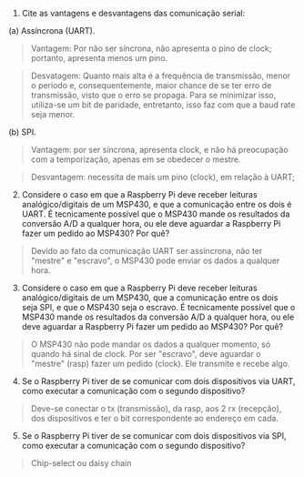 1. Cite as vantagens e desvantagens das comunicação serial:

 (a) Assíncrona (UART).
 > Vantagem: Por não ser síncrona, não apresenta o pino de clock; portanto, apresenta menos um pino.
 
 > Desvatagem: Quanto mais alta é a frequência de transmissão, menor o período e, consequentemente, maior chance de se ter erro de transmissão, visto que o erro se propaga. Para se minimizar isso, utiliza-se um bit de paridade, entretanto, isso faz com que a baud rate seja menor.
 
(b) SPI.
 > Vantagem: por ser síncrona, apresenta clock, e não há preocupação com a temporização, apenas em se obedecer o mestre.

> Desvantagem: necessita de mais um pino (clock), em relação à UART; 
 
 2. Considere o caso em que a Raspberry Pi deve receber leituras analógico/digitais de um MSP430, e que a comunicação entre os dois é UART. É tecnicamente possível que o MSP430 mande os resultados da conversão A/D a qualquer hora, ou ele deve aguardar a Raspberry Pi fazer um pedido ao MSP430? Por quê?
 > Devido ao fato da comunicação UART ser assíncrona, não ter "mestre" e "escravo", o MSP430 pode enviar os dados a qualquer hora.
 
 3. Considere o caso em que a Raspberry Pi deve receber leituras analógico/digitais de um MSP430, que a comunicação entre os dois seja SPI, e que o MSP430 seja o escravo. É tecnicamente possível que o MSP430 mande os resultados da conversão A/D a qualquer hora, ou ele deve aguardar a Raspberry Pi fazer um pedido ao MSP430? Por quê?
> O MSP430 não pode mandar os dados a qualquer momento, só quando há sinal de clock. Por ser "escravo", deve aguardar o "mestre" (rasp) fazer um pedido (clock). Ele transmite e recebe algo.

4. Se o Raspberry Pi tiver de se comunicar com dois dispositivos via UART, como executar a comunicação com o segundo dispositivo?
 > Deve-se conectar o tx (transmissão), da rasp, aos 2 rx (recepção), dos dispositivos e ter o bit correspondente ao endereço em cada.
 
 5. Se o Raspberry Pi tiver de se comunicar com dois dispositivos via SPI, como executar a comunicação com o segundo dispositivo?
 > Chip-select ou daisy chain
